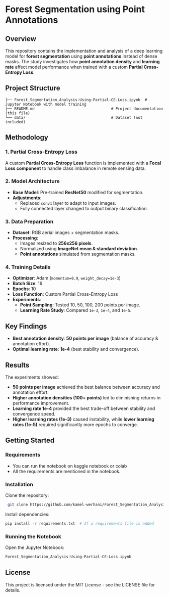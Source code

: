 # Forest Segmentation using Point Annotations

## Overview
This repository contains the implementation and analysis of a deep learning model for **forest segmentation** using **point annotations** instead of dense masks. The study investigates how **point annotation density** and **learning rate** affect model performance when trained with a custom **Partial Cross-Entropy Loss**.

## Project Structure
```
├── Forest_Segmentation_Analysis-Using-Partial-CE-Loss.ipynb  # Jupyter Notebook with model training
├── README.md                                  # Project documentation (this file)
└── data/                                      # Dataset (not included)
```

## Methodology
### 1. Partial Cross-Entropy Loss
A custom **Partial Cross-Entropy Loss** function is implemented with a **Focal Loss component** to handle class imbalance in remote sensing data.

### 2. Model Architecture
- **Base Model**: Pre-trained **ResNet50** modified for segmentation.
- **Adjustments**:
  - Replaced `conv1` layer to adapt to input images.
  - Fully connected layer changed to output binary classification.

### 3. Data Preparation
- **Dataset**: RGB aerial images + segmentation masks.
- **Processing**:
  - Images resized to **256x256 pixels**.
  - Normalized using **ImageNet mean & standard deviation**.
  - **Point annotations** simulated from segmentation masks.

### 4. Training Details
- **Optimizer**: Adam (`momentum=0.9`, `weight_decay=1e-3`)
- **Batch Size**: 16
- **Epochs**: 10
- **Loss Function**: Custom Partial Cross-Entropy Loss
- **Experiments**:
  - **Point Sampling**: Tested 10, 50, 100, 200 points per image.
  - **Learning Rate Study**: Compared `1e-3`, `1e-4`, and `1e-5`.

## Key Findings
- **Best annotation density**: **50 points per image** (balance of accuracy & annotation effort).
- **Optimal learning rate**: **1e-4** (best stability and convergence).

## Results
The experiments showed:
- **50 points per image** achieved the best balance between accuracy and annotation effort.
- **Higher annotation densities (100+ points)** led to diminishing returns in performance improvement.
- **Learning rate 1e-4** provided the best trade-off between stability and convergence speed.
- **Higher learning rates (1e-3)** caused instability, while **lower learning rates (1e-5)** required significantly more epochs to converge.

## Getting Started
### Requirements
- You can run the notebook on kaggle notebook or colab
- All the requirements are mentioned in the notebook.

### Installation
Clone the repository:
```sh
 git clone https://github.com/kamel-werhani/Forest_Segmentation_Analysis-Using-Partial-CE-Loss.git
```

Install dependencies:
```sh
pip install -r requirements.txt  # If a requirements file is added
```

### Running the Notebook
Open the Jupyter Notebook:
```sh
Forest_Segmentation_Analysis-Using-Partial-CE-Loss.ipynb
```

## License
This project is licensed under the MIT License - see the LICENSE file for details.

